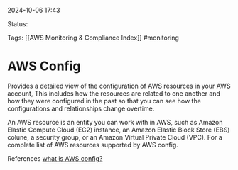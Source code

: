 2024-10-06 17:43

Status:

Tags:
[[AWS Monitoring & Compliance Index]]
#monitoring
# AWS Config

Provides a detailed view of the configuration of AWS resources in your AWS account, This includes how the resources are related to one another and how they were configured in the past so that you can see how the configurations and relationships change overtime.

An AWS resource is an entity you can work with in AWS, such as Amazon Elastic Compute Cloud (EC2) instance, an Amazon Elastic Block Store (EBS) colune, a security group, or an Amazon Virtual Private Cloud (VPC). For a complete list of AWS resources supported by AWS config.


References 
[what is AWS config?](https://docs.aws.amazon.com/config/latest/developerguide/WhatIsConfig.html)